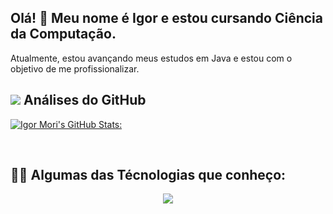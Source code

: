 ## Olá! 👋 Meu nome é Igor e estou cursando Ciência da Computação.

Atualmente, estou avançando meus estudos em Java e estou com o objetivo de me profissionalizar.




## <img src="https://skillicons.dev/icons?i=github">  Análises do GitHub
[![Igor Mori's GitHub Stats:](https://github-readme-stats.vercel.app/api?username=IgorHenM)](https://github.com/anuraghazra/github-readme-stats)

<br>

## 👨‍💻 Algumas das Técnologias que conheço:

<a align="center" href="https://skillicons.dev">
    <p>
        <img src="https://skillicons.dev/icons?i=html,css,js,java,maven,mysql">
    </p>
</a>
